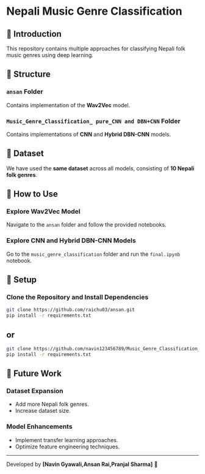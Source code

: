 # Nepali Music Genre Classification

## 🎵 Introduction
This repository contains multiple approaches for classifying Nepali folk music genres using deep learning.

## 📂 Structure
### `ansan` Folder
Contains implementation of the **Wav2Vec** model.

### `Music_Genre_Classification_ pure_CNN and DBN+CNN` Folder
Contains implementations of **CNN** and **Hybrid DBN-CNN** models.

## 🎼 Dataset
We have used the **same dataset** across all models, consisting of **10 Nepali folk genres**.

## 🚀 How to Use
### Explore Wav2Vec Model
Navigate to the `ansan` folder and follow the provided notebooks.

### Explore CNN and Hybrid DBN-CNN Models
Go to the `music_genre_classification` folder and run the `final.ipynb` notebook.

## 🔧 Setup
### Clone the Repository and Install Dependencies
```bash
git clone https://github.com/raichu03/ansan.git
pip install -r requirements.txt
```
## or 
```bash
git clone https://github.com/navin123456789/Music_Genre_Classification_ pure_CNN and DBN+CNN and-main.git
pip install -r requirements.txt
```

## 🔮 Future Work
### Dataset Expansion
- Add more Nepali folk genres.
- Increase dataset size.

### Model Enhancements
- Implement transfer learning approaches.
- Optimize feature engineering techniques.

---
Developed by **[Navin Gyawali,Ansan Rai,Pranjal Sharma]** 🚀

